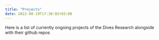 ```yaml
---
title: "Projects"
date: 2022-08-19T17:38:02+03:00
---
```


Here is a list of currently ongoing projects of the Dives Research alongside with their github repos


